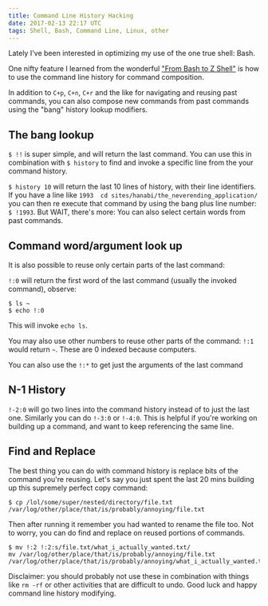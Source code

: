 ```yaml
---
title: Command Line History Hacking
date: 2017-02-13 22:17 UTC
tags: Shell, Bash, Command Line, Linux, other
---
```


Lately I've been interested in optimizing my use of the one true shell: Bash.

One nifty feature I learned from the wonderful ["From Bash to Z Shell"](http://www.apress.com/us/book/9781590593769) is how to use the command line history for command composition.

In addition to `C+p`, `C+n`, `C+r` and the like for navigating and reusing past commands, you can also compose new commands from past commands using the "bang" history lookup modifiers.



## The bang lookup

`$ !!` is super simple, and will return the last command. You can use this in combination with `$ history` to find and invoke a specific line from the your command history.

`$ history 10` will return the last 10 lines of history, with their line identifiers. If you have a line like `1993  cd sites/hanabi/the_neverending_application/` you can then re execute that command by using the bang plus line number: `$ !1993`. But WAIT, there's more:
You can also select certain words from past commands.



## Command word/argument look up

It is also possible to reuse only certain parts of the last command:

`!:0` will return the first word of the last command (usually the invoked command), observe:

```shell
$ ls ~
$ echo !:0
```
This will invoke `echo ls`.

You may also use other numbers to reuse other parts of the command: `!:1` would return `~`. These are 0 indexed because computers.

You can also use the `!:*` to get just the arguments of the last command



## N-1 History
`!-2:0` will go two lines into the command history instead of to just the last one. Similarly you can do `!-3:0` or `!-4:0`. This is helpful if you're working on building up a command, and want to keep referencing the same line.



## Find and Replace
The best thing you can do with command history is replace bits of the command you're reusing. Let's say you just spent the last 20 mins building up this supremely perfect copy command:

```shell
$ cp /lol/some/super/nested/directory/file.txt /var/log/other/place/that/is/probably/annoying/file.txt
```

Then after running it remember you had wanted to rename the file too. Not to worry, you can do find and replace on reused portions of commands.

```shell
$ mv !:2 !:2:s/file.txt/what_i_actually_wanted.txt/
mv /var/log/other/place/that/is/probably/annoying/file.txt /var/log/other/place/that/is/probably/annoying/what_i_actually_wanted.txt
```

Disclaimer: you should probably not use these in combination with things like `rm -rf` or other activities that are difficult to undo. Good luck and happy command line history modifying.
